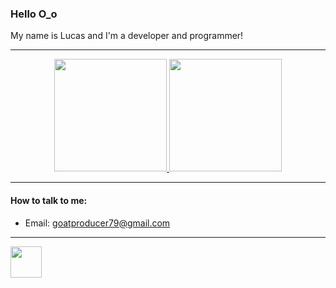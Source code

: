 ### Hello O_o

My name is Lucas and I'm a developer and programmer! 

***

<div align="center">
  <a href="https://github.com/goatzin">
  <img height="180em" src="https://github-readme-stats.vercel.app/api?username=goatzin&show_icons=true&theme=synthwave&include_all_commits=true&count_private=true"/>
  <img height="180em" src="https://github-readme-stats.vercel.app/api/top-langs/?username=goatzin&layout=compact&langs_count=7&theme=synthwave"/>
  </a>
</div>

***

#### How to talk to me:
* Email: goatproducer79@gmail.com

***

<img height="50em" src="https://cdn.jsdelivr.net/gh/devicons/devicon/icons/php/php-plain.svg" />
